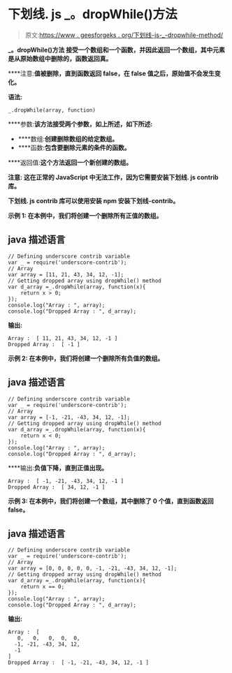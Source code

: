 # 下划线. js _。dropWhile()方法

> 原文:[https://www . geesforgeks . org/下划线-js-_-dropwhile-method/](https://www.geeksforgeeks.org/underscore-js-_-dropwhile-method/)

****_。dropWhile()方法** 接受一个数组和一个函数，并因此返回一个数组，其中元素是从原始数组中删除的，函数返回真。**

****注意:**值被删除，直到函数返回 false，在 false 值之后，原始值不会发生变化。**

****语法:****

```
_.dropWhile(array, function) 
```

****参数:**该方法接受两个参数，如上所述，如下所述:**

*   ****数组:**创建删除数组的给定数组。**
*   ****函数:**包含要删除元素的条件的函数。**

****返回值:**这个方法返回一个新创建的数组。**

****注意:** 这在正常的 JavaScript 中无法工作，因为它需要安装下划线. js contrib 库。**

**下划线. js contrib 库可以使用安装 **npm 安装下划线-contrib。****

****示例 1:** 在本例中，我们将创建一个删除所有正值的数组。**

## **java 描述语言**

```
// Defining underscore contrib variable
var _ = require('underscore-contrib'); 
// Array
var array = [11, 21, 43, 34, 12, -1];
// Getting dropped array using dropWhile() method
var d_array =_.dropWhile(array, function(x){
    return x > 0;
});
console.log("Array : ", array);
console.log("Dropped Array : ", d_array);
```

****输出:****

```
Array :  [ 11, 21, 43, 34, 12, -1 ]
Dropped Array :  [ -1 ] 
```

****示例 2:** 在本例中，我们将创建一个删除所有负值的数组。**

## **java 描述语言**

```
// Defining underscore contrib variable
var _ = require('underscore-contrib'); 
// Array
var array = [-1, -21, -43, 34, 12, -1];
// Getting dropped array using dropWhile() method
var d_array =_.dropWhile(array, function(x){
    return x < 0;
});
console.log("Array : ", array);
console.log("Dropped Array : ", d_array);
```

****输出:**负值下降，直到正值出现。**

```
Array :  [ -1, -21, -43, 34, 12, -1 ]
Dropped Array :  [ 34, 12, -1 ] 
```

****示例 3:** 在本例中，我们将创建一个数组，其中删除了 0 个值，直到函数返回 false。**

## **java 描述语言**

```
// Defining underscore contrib variable
var _ = require('underscore-contrib'); 
// Array
var array = [0, 0, 0, 0, 0, -1, -21, -43, 34, 12, -1];
// Getting dropped array using dropWhile() method
var d_array =_.dropWhile(array, function(x){
    return x == 0;
});
console.log("Array : ", array);
console.log("Dropped Array : ", d_array);
```

****输出:****

```
Array :  [
   0,   0,   0,  0,  0,
  -1, -21, -43, 34, 12,
  -1
]
Dropped Array :  [ -1, -21, -43, 34, 12, -1 ] 
```